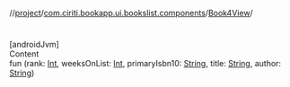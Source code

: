 //[project](../../index.md)/[com.ciriti.bookapp.ui.bookslist.components](../index.md)/[Book4View](index.md)/[<init>](-init-.md)



# <init>  
[androidJvm]  
Content  
fun [<init>](-init-.md)(rank: [Int](https://kotlinlang.org/api/latest/jvm/stdlib/kotlin/-int/index.html), weeksOnList: [Int](https://kotlinlang.org/api/latest/jvm/stdlib/kotlin/-int/index.html), primaryIsbn10: [String](https://kotlinlang.org/api/latest/jvm/stdlib/kotlin/-string/index.html), title: [String](https://kotlinlang.org/api/latest/jvm/stdlib/kotlin/-string/index.html), author: [String](https://kotlinlang.org/api/latest/jvm/stdlib/kotlin/-string/index.html))  



